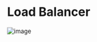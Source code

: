 # Load Balancer

![image](https://user-images.githubusercontent.com/59710101/217644738-4fbe5927-7770-477f-a0e7-98fea8dd80bc.png)


